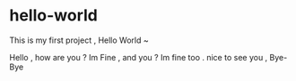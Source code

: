 # hello-world
This is my first project , Hello World ~

Hello , how are you ?
Im Fine , and you ? 
Im fine too . 
nice to see you ,
Bye-Bye 

